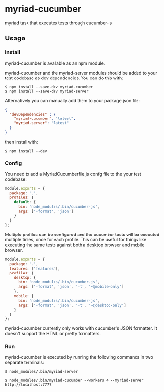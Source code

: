 # myriad-cucumber

myriad task that executes tests through cucumber-js

## Usage

### Install

myriad-cucumber is available as an npm module.

myriad-cucumber and the myriad-server modules should be added to your
test codebase as dev dependencies.  You can do this with:

``` shell
$ npm install --save-dev myriad-cucumber
$ npm install --save-dev myriad-server
```

Alternatively you can manually add them to your package.json file:

``` json
{
  "devDependencies" : {
    "myriad-cucumber": "latest",
    "myriad-server": "latest"
  }
}
```

then install with:

``` shell
$ npm install --dev
```

### Config

You need to add a MyriadCucumberfile.js confg file to the your test codebase:

``` javascript
module.exports = {
  package: '.',
  profiles: {
    default: {
      bin: 'node_modules/.bin/cucumber-js',
      args: ['-format', 'json']
    }
  }
};
```

Multiple profiles can be configured and the cucumber tests will be
executed multiple times, once for each profile.  This can be useful for
things like executing the same tests against both a desktop browser
and mobile browser.

``` javascript
module.exports = {
  package: '.',
  features: ['features'],
  profiles: {
    desktop: {
      bin: 'node_modules/.bin/cucumber-js',
      args: ['-format', 'json', '-t', '~@mobile-only']
    },
    mobile: {
      bin: 'node_modules/.bin/cucumber-js',
      args: ['-format', 'json', '-t', '~@desktop-only']
    }
  }
};
```

myriad-cucumber currently only works with cucumber's JSON formatter.  It
doesn't support the HTML or pretty formatters.

### Run

myriad-cucumber is executed by running the following commands in two separate terminals:

``` shell
$ node_modules/.bin/myriad-server
```

``` shell
$ node_modules/.bin/myriad-cucumber --workers 4 --myriad-server http://localhost:7777
```
